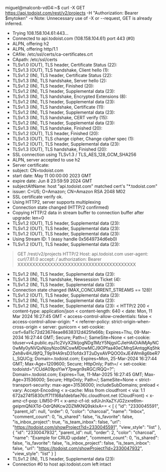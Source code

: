 miguel@malconb-vd04:~$ curl -X GET https://api.todoist.com/rest/v2/projects -H "Authorization: Bearer $mytoken" -v
Note: Unnecessary use of -X or --request, GET is already inferred.
*   Trying 108.158.104.61:443...
* Connected to api.todoist.com (108.158.104.61) port 443 (#0)
* ALPN, offering h2
* ALPN, offering http/1.1
*  CAfile: /etc/ssl/certs/ca-certificates.crt
*  CApath: /etc/ssl/certs
* TLSv1.0 (OUT), TLS header, Certificate Status (22):
* TLSv1.3 (OUT), TLS handshake, Client hello (1):
* TLSv1.2 (IN), TLS header, Certificate Status (22):
* TLSv1.3 (IN), TLS handshake, Server hello (2):
* TLSv1.2 (IN), TLS header, Finished (20):
* TLSv1.2 (IN), TLS header, Supplemental data (23):
* TLSv1.3 (IN), TLS handshake, Encrypted Extensions (8):
* TLSv1.2 (IN), TLS header, Supplemental data (23):
* TLSv1.3 (IN), TLS handshake, Certificate (11):
* TLSv1.2 (IN), TLS header, Supplemental data (23):
* TLSv1.3 (IN), TLS handshake, CERT verify (15):
* TLSv1.2 (IN), TLS header, Supplemental data (23):
* TLSv1.3 (IN), TLS handshake, Finished (20):
* TLSv1.2 (OUT), TLS header, Finished (20):
* TLSv1.3 (OUT), TLS change cipher, Change cipher spec (1):
* TLSv1.2 (OUT), TLS header, Supplemental data (23):
* TLSv1.3 (OUT), TLS handshake, Finished (20):
* SSL connection using TLSv1.3 / TLS_AES_128_GCM_SHA256
* ALPN, server accepted to use h2
* Server certificate:
*  subject: CN=todoist.com
*  start date: May 11 00:00:00 2023 GMT
*  expire date: Jun  8 23:59:59 2024 GMT
*  subjectAltName: host "api.todoist.com" matched cert's "*.todoist.com"
*  issuer: C=US; O=Amazon; CN=Amazon RSA 2048 M02
*  SSL certificate verify ok.
* Using HTTP2, server supports multiplexing
* Connection state changed (HTTP/2 confirmed)
* Copying HTTP/2 data in stream buffer to connection buffer after upgrade: len=0
* TLSv1.2 (OUT), TLS header, Supplemental data (23):
* TLSv1.2 (OUT), TLS header, Supplemental data (23):
* TLSv1.2 (OUT), TLS header, Supplemental data (23):
* Using Stream ID: 1 (easy handle 0x5649734d6eb0)
* TLSv1.2 (OUT), TLS header, Supplemental data (23):
> GET /rest/v2/projects HTTP/2
> Host: api.todoist.com
> user-agent: curl/7.81.0
> accept: */*
> authorization: Bearer XXXXXXXXXXXXXXXXXXXXXXXXXXXXXXXXXXXXXXXX
> 
* TLSv1.2 (IN), TLS header, Supplemental data (23):
* TLSv1.3 (IN), TLS handshake, Newsession Ticket (4):
* TLSv1.2 (IN), TLS header, Supplemental data (23):
* Connection state changed (MAX_CONCURRENT_STREAMS == 128)!
* TLSv1.2 (OUT), TLS header, Supplemental data (23):
* TLSv1.2 (IN), TLS header, Supplemental data (23):
* TLSv1.2 (IN), TLS header, Supplemental data (23):
< HTTP/2 200 
< content-type: application/json
< content-length: 640
< date: Mon, 11 Mar 2024 16:27:45 GMT
< access-control-allow-credentials: false
< access-control-allow-origin: *
< referrer-policy: strict-origin-when-cross-origin
< server: gunicorn
< set-cookie: csrf=6a11c72d23674eae8638312d425fe66b; Expires=Thu, 09-Mar-2034 16:27:44 GMT; Secure; Path=/; SameSite=None
< set-cookie: tduser=v4.public.eyJ1c2VyX2lkIjogNDg1MzY5NjgsICJleHAiOiAiMjAyNC0wMy0yNVQxNjoyNzo0NCswMDowMCJ9OPfaa40eCMrqSAntqgKq5hkZeh8v4HJ9jfQ_T9p1HA9rsD31ofdx3T2uDyxAVPQOO0xJE4Wm8g6beR7L_SQUCg; Domain=.todoist.com; Expires=Mon, 25-Mar-2024 16:27:44 GMT; Max-Age=1209600; Secure; HttpOnly; Path=/
< set-cookie: todoistd="/CUdA09psYiwY7pwgn9sRGC/RQQ=?"; Domain=.todoist.com; Expires=Tue, 11-Mar-2025 16:27:45 GMT; Max-Age=31536000; Secure; HttpOnly; Path=/; SameSite=None
< strict-transport-security: max-age=31536000; includeSubDomains; preload
< vary: Accept-Encoding
< x-cache: Miss from cloudfront
< via: 1.1 672a274f5830cff711168a1debfae76c.cloudfront.net (CloudFront)
< x-amz-cf-pop: LIM50-P1
< x-amz-cf-id: sdUrJnXaZYJG2zxre6tm-geipmQNiXTd-OdrQNKcw2DZMKNQ9skIxA==
< 
[
	{
		"id": "2330045591",
		"parent_id": null,
		"order": 0,
		"color": "charcoal",
		"name": "Inbox",
		"comment_count": 0,
		"is_shared": false,
		"is_favorite": false,
		"is_inbox_project": true,
		"is_team_inbox": false,
		"url": "https://todoist.com/showProject?id=2330045591",
		"view_style": "list"
	},
	{
		"id": "2330047932",
		"parent_id": null,
		"order": 2,
		"color": "charcoal",
		"name": "Example for CRUD update",
		"comment_count": 0,
		"is_shared": false,
		"is_favorite": false,
		"is_inbox_project": false,
		"is_team_inbox": false,
		"url": "https://todoist.com/showProject?id=2330047932",
		"view_style": "list"
	}
]
* TLSv1.2 (IN), TLS header, Supplemental data (23):
* Connection #0 to host api.todoist.com left intact
